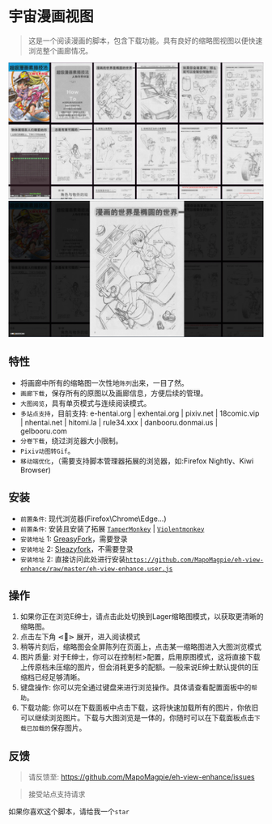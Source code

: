 # 宇宙漫画视图
> 这是一个阅读漫画的脚本，包含下载功能。具有良好的缩略图视图以便快速浏览整个画廊情况。

![预览](.assets/preview.jpg "预览")
![大图](.assets/big_image_reading.jpg "大图")

## 特性

- 将画廊中所有的缩略图一次性地`陈列`出来，一目了然。
- `画廊下载`，保存所有的原图以及画廊信息，方便后续的管理。
- `大图阅览`，具有单页模式与连续阅读模式。
- `多站点支持`，目前支持: e-hentai.org | exhentai.org | pixiv.net | 18comic.vip | nhentai.net | hitomi.la | rule34.xxx | danbooru.donmai.us | gelbooru.com
- `分卷下载`，绕过浏览器大小限制。
- `Pixiv动图转Gif`。
- `移动端优化`，（需要支持脚本管理器拓展的浏览器，如:Firefox Nightly、Kiwi Browser)

## 安装

- `前置条件`: 现代浏览器(Firefox\Chrome\Edge...)
- `前置条件`: 安装且安装了拓展 [`TamperMonkey`](https://www.tampermonkey.net/) | [`Violentmonkey`](https://violentmonkey.github.io/)
- `安装地址` 1: [GreasyFork](https://greasyfork.org/en/scripts/397848-e-hentai-view-enhance)，需要登录
- `安装地址` 2: [Sleazyfork](https://sleazyfork.org/en/scripts/397848-e-hentai-view-enhance)，不需要登录
- `安装地址` 2: 直接访问此处进行安装[`https://github.com/MapoMagpie/eh-view-enhance/raw/master/eh-view-enhance.user.js`](https://github.com/MapoMagpie/eh-view-enhance/raw/master/eh-view-enhance.user.js)

## 操作

1. 如果你正在浏览E绅士，请点击此处切换到Lager缩略图模式，以获取更清晰的缩略图。
2. 点击左下角 ⋖📖⋗ 展开，进入阅读模式
3. 稍等片刻后，缩略图会全屏陈列在页面上，点击某一缩略图进入大图浏览模式
4. 图片质量: 对于E绅士，你可以在控制栏>配置，启用原图模式，这将直接下载上传原档未压缩的图片，但会消耗更多的配额。一般来说E绅士默认提供的压缩档已经足够清晰。
5. 键盘操作: 你可以完全通过键盘来进行浏览操作。具体请查看配置面板中的`帮助`。
6. 下载功能: 你可以在下载面板中点击下载，这将快速加载所有的图片，你依旧可以继续浏览图片。下载与大图浏览是一体的，你随时可以在下载面板点击`下载已加载的`保存图片。

## 反馈

> 请反馈至: https://github.com/MapoMagpie/eh-view-enhance/issues

> 接受站点支持请求

如果你喜欢这个脚本，请给我一个`star`
